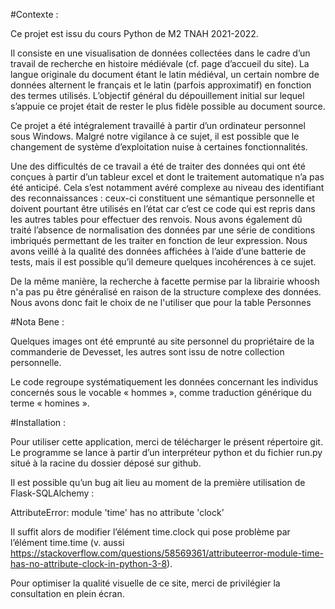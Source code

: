 

#Contexte :

Ce projet est issu du cours Python de M2 TNAH 2021-2022.

Il consiste en une visualisation de données collectées dans le cadre d’un travail de recherche en histoire médiévale (cf. page d’accueil du site). La langue originale du document étant le latin médiéval, un certain nombre de données alternent le français et le latin (parfois approximatif) en fonction des termes utilisés. L’objectif général du dépouillement initial sur lequel s’appuie ce projet était de rester le plus fidèle possible au document source.

Ce projet a été intégralement travaillé à partir d’un ordinateur personnel sous Windows. Malgré notre vigilance à ce sujet, il est possible que le changement de système d’exploitation nuise à certaines fonctionnalités.

Une des difficultés de ce travail a été de traiter des données qui ont été conçues à partir d’un tableur excel et dont le traitement automatique n’a pas été anticipé. Cela s’est notamment avéré complexe au niveau des identifiant des reconnaissances : ceux-ci constituent une sémantique personnelle et doivent pourtant être utilisés en l’état car c’est ce code qui est repris dans les autres tables pour effectuer des renvois. Nous avons également dû traité l’absence de normalisation des données par une série de conditions imbriqués permettant de les traiter en fonction de leur expression. Nous avons veillé à la qualité des données affichées à l’aide d’une batterie de tests, mais il est possible qu’il demeure quelques incohérences à ce sujet.

De la même manière, la recherche à facette permise par la librairie whoosh n'a pas pu être généralisé en raison de la structure complexe
des données. Nous avons donc fait le choix de ne l'utiliser que pour la table Personnes

#Nota Bene :

Quelques images ont été emprunté au site personnel du propriétaire de la commanderie de Devesset, les autres sont issu de notre collection personnelle.

Le code regroupe systématiquement les données concernant les individus concernés sous le vocable « hommes », comme traduction générique du terme « homines ».

#Installation :

Pour utiliser cette application, merci de télécharger le présent répertoire git. Le programme se lance à partir d’un interpréteur python et du fichier run.py situé à la racine du dossier déposé sur github.

Il est possible qu’un bug ait lieu au moment de la première utilisation de Flask-SQLAlchemy : 

AttributeError: module 'time' has no attribute 'clock’

Il suffit alors de modifier l’élément time.clock qui pose problème par l’élément time.time (v. aussi https://stackoverflow.com/questions/58569361/attributeerror-module-time-has-no-attribute-clock-in-python-3-8).

Pour optimiser la qualité visuelle de ce site, merci de privilégier la consultation en plein écran.